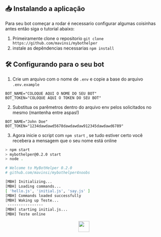 ## 📥 Instalando a aplicação

Para seu bot começar a rodar é necessario configurar algumas coisinhas antes então siga o tutorial abaixo:


1. Primeiramente clone o repositorio ``git clone https://github.com/mavinsi/mybothelper``
2. instale as depêndencias necessarias ``npm install``



## 🛠️ Configurando para o seu bot

1. Crie um arquivo com o nome de  ``.env`` e copie a base do arquivo ``.env.example``
```
BOT_NAME="COLOQUE AQUI O NOME DO SEU BOT"
BOT_TOKEN="COLOQUE AQUI O TOKEN DO SEU BOT"
```

2. Substitua os parêmetros dentro do arquivo env pelos solicitados no mesmo (mantenha entre aspas!)

```
BOT_NAME="John Doe"
BOT_TOKEN="1234dawdawd5678dawdawdaw912345dawdawd6789"
```
3. Agora inicie o script com ``npm start`` , se tudo estiver certo você recebera a mensagem que o seu nome está online
```bash
> npm start
> mybothelper@0.2.0 start
> node .

# Welcome to MyBotHelper 0.2.0
# github.com/mavinsi/mybothelper4noobs

[MBH] Initializing...
[MBH] Loading commands...
[ 'hello.js', 'initial.js', 'say.js' ]
[MBH] Commands loaded successfully
[MBH] Waking up Teste...
 ----------------
[MBH] starting initial.js...
[MBH] Teste online
```
<p align="center">
  <a href="https://github.com/mavinsi/mybothelper4noobs/blob/main/roadmap/s_command.md">
    <img src="https://cdn.discordapp.com/attachments/539836343094870016/863605863049461780/proximo.png" height=35>
  </a>
</p>

